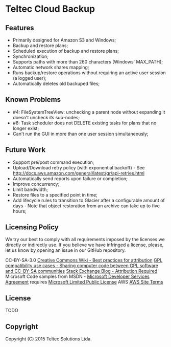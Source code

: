 # Teltec Cloud Backup

## Features

- Primarily designed for Amazon S3 and Windows;
- Backup and restore plans;
- Scheduled execution of backup and restore plans;
- Synchronization;
- Supports paths with more than 260 characters (Windows' MAX_PATH);
- Automatic network shares mapping;
- Runs backup/restore operations without requiring an active user session (a logged user);
- Automatically deletes old backuped files;

## Known Problems

- \#4: FileSystemTreeView: unchecking a parent node without expanding it doesn't uncheck its sub-nodes;
- \#8: Task scheduler does not DELETE existing tasks for plans that no longer exist;
- Can't run the GUI in more than one user session simultaneously;

## Future Work

- Support pre/post command execution;
- Upload/Download retry policy (with exponential backoff) - See http://docs.aws.amazon.com/general/latest/gr/api-retries.html
- Automatically send reports upon failure or completion;
- Improve concurrency;
- Limit bandwidth;
- Restore files to a specified point in time;
- Add lifecycle rules to transition to Glacier after a configurable amount of days - Note that object restoration from an archive can take up to five hours;

## Licensing Policy

We try our best to comply with all requirements imposed by the licenses we directly or indirectly use.
If you believe we have infringed a license, please, let us know by opening an issue in our GitHub repository.

CC-BY-SA-3.0
	[Creative Commons Wiki - Best practices for attribution](https://wiki.creativecommons.org/wiki/Best_practices_for_attribution#Examples_of_attribution)
	[GPL compatibility use cases - Sharing computer code between GPL software and CC-BY-SA communities](https://wiki.creativecommons.org/wiki/GPL_compatibility_use_cases#Sharing_computer_code_between_GPL_software_and_CC-BY-SA_communities)
	[Stack Exchange Blog - Attribution Required](https://blog.stackexchange.com/2009/06/attribution-required/)
Microsoft
	Code samples from MSDN - [Microsoft Developer Services Agreement](https://msdn.microsoft.com/en-us/cc300389.aspx#D) requires [Microsoft Limited Public License](http://opensource.org/licenses/MS-PL)
AWS
	[AWS Site Terms](http://aws.amazon.com/terms/)

## License

TODO

## Copyright

Copyright (C) 2015 Teltec Solutions Ltda.
